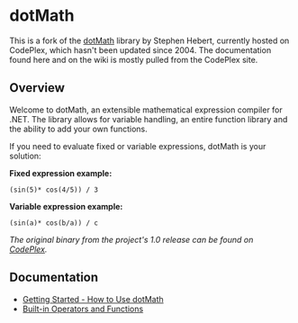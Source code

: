 dotMath 
==================================================

This is a fork of the [dotMath](http://dotmath.codeplex.com/) library by Stephen Hebert, currently hosted on CodePlex, which hasn't been updated since 2004. The documentation found here and on the wiki is mostly pulled from the CodePlex site.

Overview
--------------------------------------------------

Welcome to dotMath, an extensible mathematical expression compiler for .NET. The library allows for variable handling, an entire function library and the ability to add your own functions.

If you need to evaluate fixed or variable expressions, dotMath is your solution:

**Fixed expression example:**

    (sin(5)* cos(4/5)) / 3

**Variable expression example:**

    (sin(a)* cos(b/a)) / c

_The original binary from the project's 1.0 release can be found on [CodePlex](http://dotmath.codeplex.com/releases/view/875)._

Documentation
--------------------------------------------------

* [Getting Started - How to Use dotMath](https://github.com/bcwood/dotMath/wiki/Getting-Started)
* [Built-in Operators and Functions](https://github.com/bcwood/dotMath/wiki/Built-in-Operators-and-Functions)

